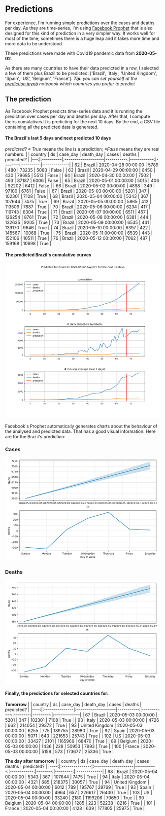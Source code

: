# **Predictions**
For experience, I'm running simple predictions over the cases and deaths per day. As they are time-series, I'm using [Facebook Prophet](https://facebook.github.io/prophet/docs/quick_start.html) that is also designed for this kind of prediction in a very simpler way. It works well for most of the time; sometimes there is a huge leap and it takes more time and more data to be understood.

These predictions were made with Covid19 pandemic data from **2020-05-02**.

As there are many countries to have their data predicted in a row, I selected a few of them plus Brazil to be predicted:
['Brazil', 'Italy', 'United Kingdom', 'Spain', 'US', 'Belgium', 'France'].
***Tip**: you can set yourself at the *[prediction.ipynb](../prediction.ipynb)* notebook which countries you prefer to predict*


## The prediction
As Facebook Prophet predicts time-series data and it is running the prediction over cases per day and deaths per day. After that, I compute theirs cumulatives.It is predicting for the next 10 days.
By the end, a CSV file containing all the predicted data is generated.

#### The Brazil's last 5 days and next predicted 10 days
*predicted? = True* means the line is a prediction; *=False* means they are real numbers.
|    | country   | ds                  |   case_day |   death_day |   cases |   deaths | predicted?   |
|---:|:----------|:--------------------|-----------:|------------:|--------:|---------:|:-------------|
| 62 | Brazil    | 2020-04-28 00:00:00 |       5789 |         480 |   73235 |     5083 | False        |
| 63 | Brazil    | 2020-04-29 00:00:00 |       6450 |         430 |   79685 |     5513 | False        |
| 64 | Brazil    | 2020-04-30 00:00:00 |       7502 |         493 |   87187 |     6006 | False        |
| 65 | Brazil    | 2020-05-01 00:00:00 |       5015 |         406 |   92202 |     6412 | False        |
| 66 | Brazil    | 2020-05-02 00:00:00 |       4898 |         349 |   97100 |     6761 | False        |
| 67 | Brazil    | 2020-05-03 00:00:00 |       5201 |         347 |  102301 |     7108 | True         |
| 68 | Brazil    | 2020-05-04 00:00:00 |       5343 |         367 |  107644 |     7475 | True         |
| 69 | Brazil    | 2020-05-05 00:00:00 |       5865 |         412 |  113509 |     7887 | True         |
| 70 | Brazil    | 2020-05-06 00:00:00 |       6234 |         417 |  119743 |     8304 | True         |
| 71 | Brazil    | 2020-05-07 00:00:00 |       6511 |         457 |  126254 |     8761 | True         |
| 72 | Brazil    | 2020-05-08 00:00:00 |       6381 |         444 |  132635 |     9205 | True         |
| 73 | Brazil    | 2020-05-09 00:00:00 |       6535 |         441 |  139170 |     9646 | True         |
| 74 | Brazil    | 2020-05-10 00:00:00 |       6397 |         422 |  145567 |    10068 | True         |
| 75 | Brazil    | 2020-05-11 00:00:00 |       6539 |         443 |  152106 |    10511 | True         |
| 76 | Brazil    | 2020-05-12 00:00:00 |       7062 |         487 |  159168 |    10998 | True         |

 #### The predicted Brazil's cumulative curves
![](brazil_predictions.png)

Facebook's Prophet automatically generates charts about the behaviour of the analysed and predicted data. That has a good visual information. Here are for the Brazil's prediction:
### Cases
![](brazil_prophet_cases.png)

 ### Deaths
![](brazil_prophet_deaths.png)
#### Finally, the predictions for selected countries for:
**Tomorrow**
|     | country        | ds                  |   case_day |   death_day |   cases |   deaths | predicted?   |
|----:|:---------------|:--------------------|-----------:|------------:|--------:|---------:|:-------------|
|  67 | Brazil         | 2020-05-03 00:00:00 |       5201 |         347 |  102301 |     7108 | True         |
|  93 | Italy          | 2020-05-03 00:00:00 |       4726 |         662 |  214054 |    29372 | True         |
|  93 | United Kingdom | 2020-05-03 00:00:00 |       6255 |         775 |  189755 |    28980 | True         |
|  92 | Spain          | 2020-05-03 00:00:00 |       5071 |         643 |  221653 |    25743 | True         |
| 102 | US             | 2020-05-03 00:00:00 |      33427 |        2101 | 1165966 |    68470 | True         |
|  89 | Belgium        | 2020-05-03 00:00:00 |       1436 |         228 |   50953 |     7993 | True         |
| 100 | France         | 2020-05-03 00:00:00 |       5159 |         573 |  173677 |    25336 | True         |

 **The day after tomorrow** 
|     | country        | ds                  |   case_day |   death_day |   cases |   deaths | predicted?   |
|----:|:---------------|:--------------------|-----------:|------------:|--------:|---------:|:-------------|
|  68 | Brazil         | 2020-05-04 00:00:00 |       5343 |         367 |  107644 |     7475 | True         |
|  94 | Italy          | 2020-05-04 00:00:00 |       4321 |         685 |  218375 |    30057 | True         |
|  94 | United Kingdom | 2020-05-04 00:00:00 |       6012 |         789 |  195767 |    29769 | True         |
|  93 | Spain          | 2020-05-04 00:00:00 |       4964 |         657 |  226617 |    26400 | True         |
| 103 | US             | 2020-05-04 00:00:00 |      33240 |        2180 | 1199206 |    70650 | True         |
|  90 | Belgium        | 2020-05-04 00:00:00 |       1285 |         223 |   52238 |     8216 | True         |
| 101 | France         | 2020-05-04 00:00:00 |       4128 |         639 |  177805 |    25975 | True         |